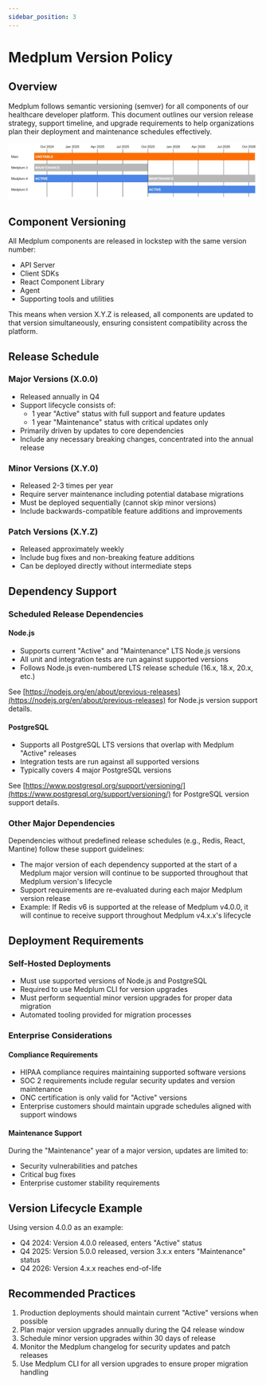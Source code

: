 ```yaml
---
sidebar_position: 3
---
```


# Medplum Version Policy

## Overview

Medplum follows semantic versioning (semver) for all components of our healthcare developer platform. This document outlines our version release strategy, support timeline, and upgrade requirements to help organizations plan their deployment and maintenance schedules effectively.

![Medplum Versions](./medplum-versions.webp)

## Component Versioning

All Medplum components are released in lockstep with the same version number:

- API Server
- Client SDKs
- React Component Library
- Agent
- Supporting tools and utilities

This means when version X.Y.Z is released, all components are updated to that version simultaneously, ensuring consistent compatibility across the platform.

## Release Schedule

### Major Versions (X.0.0)

- Released annually in Q4
- Support lifecycle consists of:
  - 1 year "Active" status with full support and feature updates
  - 1 year "Maintenance" status with critical updates only
- Primarily driven by updates to core dependencies
- Include any necessary breaking changes, concentrated into the annual release

### Minor Versions (X.Y.0)

- Released 2-3 times per year
- Require server maintenance including potential database migrations
- Must be deployed sequentially (cannot skip minor versions)
- Include backwards-compatible feature additions and improvements

### Patch Versions (X.Y.Z)

- Released approximately weekly
- Include bug fixes and non-breaking feature additions
- Can be deployed directly without intermediate steps

## Dependency Support

### Scheduled Release Dependencies

#### Node.js

- Supports current "Active" and "Maintenance" LTS Node.js versions
- All unit and integration tests are run against supported versions
- Follows Node.js even-numbered LTS release schedule (16.x, 18.x, 20.x, etc.)

See [https://nodejs.org/en/about/previous-releases](https://nodejs.org/en/about/previous-releases) for Node.js version support details.

#### PostgreSQL

- Supports all PostgreSQL LTS versions that overlap with Medplum "Active" releases
- Integration tests are run against all supported versions
- Typically covers 4 major PostgreSQL versions

See [https://www.postgresql.org/support/versioning/](https://www.postgresql.org/support/versioning/) for PostgreSQL version support details.

### Other Major Dependencies

Dependencies without predefined release schedules (e.g., Redis, React, Mantine) follow these support guidelines:

- The major version of each dependency supported at the start of a Medplum major version will continue to be supported throughout that Medplum version's lifecycle
- Support requirements are re-evaluated during each major Medplum version release
- Example: If Redis v6 is supported at the release of Medplum v4.0.0, it will continue to receive support throughout Medplum v4.x.x's lifecycle

## Deployment Requirements

### Self-Hosted Deployments

- Must use supported versions of Node.js and PostgreSQL
- Required to use Medplum CLI for version upgrades
- Must perform sequential minor version upgrades for proper data migration
- Automated tooling provided for migration processes

### Enterprise Considerations

#### Compliance Requirements

- HIPAA compliance requires maintaining supported software versions
- SOC 2 requirements include regular security updates and version maintenance
- ONC certification is only valid for "Active" versions
- Enterprise customers should maintain upgrade schedules aligned with support windows

#### Maintenance Support

During the "Maintenance" year of a major version, updates are limited to:

- Security vulnerabilities and patches
- Critical bug fixes
- Enterprise customer stability requirements

## Version Lifecycle Example

Using version 4.0.0 as an example:

- Q4 2024: Version 4.0.0 released, enters "Active" status
- Q4 2025: Version 5.0.0 released, version 3.x.x enters "Maintenance" status
- Q4 2026: Version 4.x.x reaches end-of-life

## Recommended Practices

1. Production deployments should maintain current "Active" versions when possible
2. Plan major version upgrades annually during the Q4 release window
3. Schedule minor version upgrades within 30 days of release
4. Monitor the Medplum changelog for security updates and patch releases
5. Use Medplum CLI for all version upgrades to ensure proper migration handling
